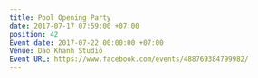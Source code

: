 ```yaml
---
title: Pool Opening Party
date: 2017-07-17 07:59:00 +07:00
position: 42
Event date: 2017-07-22 00:00:00 +07:00
Venue: Dao Khanh Studio
Event URL: https://www.facebook.com/events/488769384799982/
---
```



